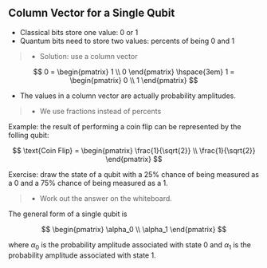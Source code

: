 ## Column Vector for a Single Qubit

- Classical bits store one value: 0 or 1     
- Quantum bits need to store two values: percents of being 0 and 1
     
> - Solution: use a column vector

$$
0 = 
\begin{pmatrix}
1 \\
0
\end{pmatrix} \hspace{3em}
1 = 
\begin{pmatrix}
0 \\
1
\end{pmatrix}
$$

- The values in a column vector are actually probability amplitudes.

> - We use fractions instead of percents

Example: the result of performing a coin flip can be represented by the folling qubit:

$$
\text{Coin Flip} = 
\begin{pmatrix}
\frac{1}{\sqrt{2}} \\
\frac{1}{\sqrt{2}}
\end{pmatrix}
$$

Exercise: draw the state of a qubit with a 25% chance of being measured as a 0 and a 75% chance of being
measured as a 1.

> - Work out the answer on the whiteboard.

The general form of a single qubit is

$$
\begin{pmatrix}
\alpha_0 \\
\alpha_1
\end{pmatrix}
$$

where $\alpha_0$ is the probability amplitude associated with state 0 and $\alpha_1$ is the probability amplitude associated with state 1.
